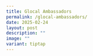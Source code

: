 ```yaml
---
title: Glocal Ambassadors
permalink: /glocal-ambassadors/
date: 2025-02-24
layout: post
description: ""
image: ""
variant: tiptap
---
```

<p></p>